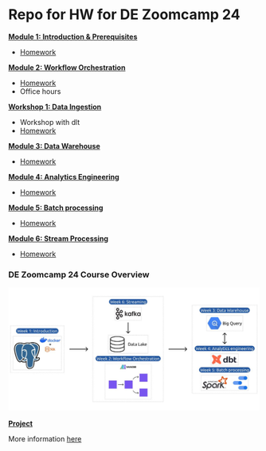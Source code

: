 # Repo for HW for DE Zoomcamp 24

[**Module 1: Introduction & Prerequisites**](01-docker-terraform/)

* [Homework](01-docker-terraform/homework.md)


[**Module 2: Workflow Orchestration**](02-workflow-orchestration)

* [Homework](02-workflow-orchestration/homework.md)
* Office hours

[**Workshop 1: Data Ingestion**](workshops/dlt.md)

* Workshop with dlt
* [Homework](workshops/dlt.md)


[**Module 3: Data Warehouse**](03-data-warehouse)

* [Homework](03-data-warehouse/homework.md)


[**Module 4: Analytics Engineering**](04-analytics-engineering/)

* [Homework](04-analytics-engineering/homework.md)


[**Module 5: Batch processing**](05-batch/)

* [Homework](05-batch/homework.md)


[**Module 6: Stream Processing**](06-streaming)

* [Homework](06-streaming/homework.md)

### DE Zoomcamp 24 Course Overview
![overview.jpeg](overview.jpeg)

[**Project**](project.md)

More information [here](project.md)